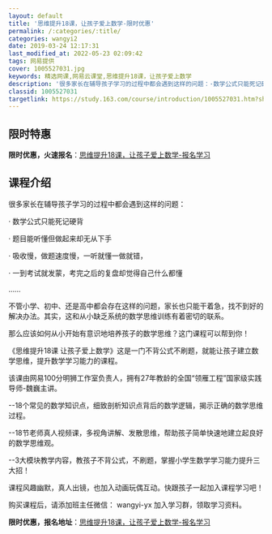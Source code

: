 ```yaml
---
layout: default
title: '思维提升18课，让孩子爱上数学-限时优惠'
permalink: /:categories/:title/
categories: wangyi2
date: 2019-03-24 12:17:31
last_modified_at: 2022-05-23 02:09:42
tags: 网易提供
cover: 1005527031.jpg
keywords: 精选网课,网易云课堂,思维提升18课，让孩子爱上数学
description: '很多家长在辅导孩子学习的过程中都会遇到这样的问题：·数学公式只能死记硬背·题目能听懂但做起来却无从下手·吸收慢，做题速度'
classid: 1005527031
targetlink: https://study.163.com/course/introduction/1005527031.htm?share=1&shareId=1025206652&utm_campaign=share&utm_medium=iphoneShare&utm_source=&utm_u=1025206652
---
```


## 限时特惠

**限时优惠，火速报名**：[思维提升18课，让孩子爱上数学-报名学习](https://study.163.com/course/introduction/1005527031.htm?share=1&shareId=1025206652&utm_campaign=share&utm_medium=iphoneShare&utm_source=&utm_u=1025206652)

## 课程介绍

很多家长在辅导孩子学习的过程中都会遇到这样的问题：

· 数学公式只能死记硬背

· 题目能听懂但做起来却无从下手

· 吸收慢，做题速度慢，一听就懂一做就错，

· 一到考试就发蒙，考完之后的复盘却觉得自己什么都懂

……

 

不管小学、初中、还是高中都会存在这样的问题，家长也只能干着急，找不到好的解决办法。其实，这和从小缺乏系统的数学思维训练有着密切的联系。



那么应该如何从小开始有意识地培养孩子的数学思维？这门课程可以帮到你！



《思维提升18课 让孩子爱上数学》这是一门不背公式不刷题，就能让孩子建立数学思维，提升数学学习能力的课程。

该课由网易100分明狮工作室负责人，拥有27年教龄的全国“领雁工程”国家级实践导师-魏巍主讲。



--18个常见的数学知识点，细致剖析知识点背后的数学逻辑，揭示正确的数学思维过程。

--18节老师真人视频课，多视角讲解、发散思维，帮助孩子简单快速地建立起良好的数学思维观。

--3大模块教学内容，教孩子不背公式，不刷题，掌握小学生数学学习能力提升三大招！



课程风趣幽默，真人出镜，也加入动画玩偶互动。快跟孩子一起加入课程学习吧！



购买课程后，请添加班主任微信： wangyi-yx 加入学习群，领取学习资料。

**限时优惠，报名地址**：[思维提升18课，让孩子爱上数学-报名学习](https://study.163.com/course/introduction/1005527031.htm?share=1&shareId=1025206652&utm_campaign=share&utm_medium=iphoneShare&utm_source=&utm_u=1025206652)

